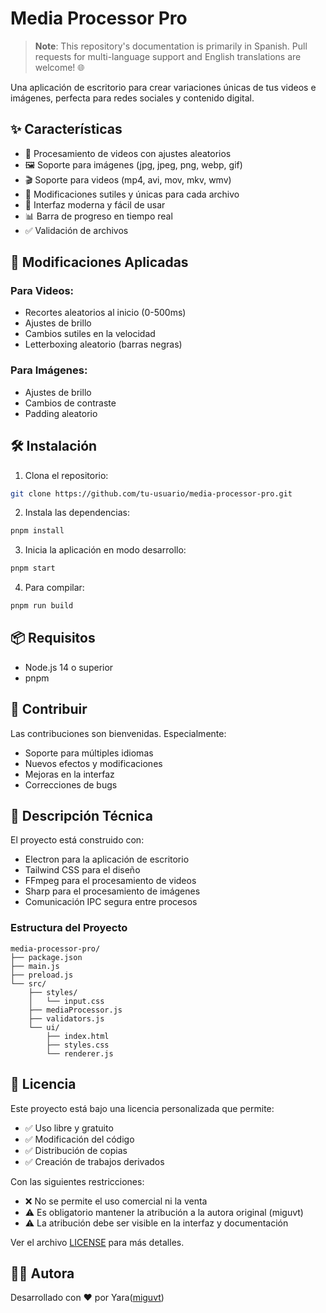 # Media Processor Pro

> **Note**: This repository's documentation is primarily in Spanish. Pull requests for multi-language support and English translations are welcome! 🌐

Una aplicación de escritorio para crear variaciones únicas de tus videos e imágenes, perfecta para redes sociales y contenido digital.

## ✨ Características

- 🎥 Procesamiento de videos con ajustes aleatorios
- 🖼️ Soporte para imágenes (jpg, jpeg, png, webp, gif)
- 🎬 Soporte para videos (mp4, avi, mov, mkv, wmv)
- 🎨 Modificaciones sutiles y únicas para cada archivo
- 💫 Interfaz moderna y fácil de usar
- 📊 Barra de progreso en tiempo real
- ✅ Validación de archivos

## 🚀 Modificaciones Aplicadas

### Para Videos:
- Recortes aleatorios al inicio (0-500ms)
- Ajustes de brillo
- Cambios sutiles en la velocidad
- Letterboxing aleatorio (barras negras)

### Para Imágenes:
- Ajustes de brillo
- Cambios de contraste
- Padding aleatorio

## 🛠️ Instalación

1. Clona el repositorio:
```bash
git clone https://github.com/tu-usuario/media-processor-pro.git
```

2. Instala las dependencias:
```bash
pnpm install
```

3. Inicia la aplicación en modo desarrollo:
```bash
pnpm start
```

4. Para compilar:
```bash
pnpm run build
```

## 📦 Requisitos

- Node.js 14 o superior
- pnpm

## 🤝 Contribuir

Las contribuciones son bienvenidas. Especialmente:
- Soporte para múltiples idiomas
- Nuevos efectos y modificaciones
- Mejoras en la interfaz
- Correcciones de bugs

## 📄 Descripción Técnica

El proyecto está construido con:
- Electron para la aplicación de escritorio
- Tailwind CSS para el diseño
- FFmpeg para el procesamiento de videos
- Sharp para el procesamiento de imágenes
- Comunicación IPC segura entre procesos

### Estructura del Proyecto
```
media-processor-pro/
├── package.json
├── main.js
├── preload.js
└── src/
    ├── styles/
    │   └── input.css
    ├── mediaProcessor.js
    ├── validators.js
    └── ui/
        ├── index.html
        ├── styles.css
        └── renderer.js
```

## 📝 Licencia

Este proyecto está bajo una licencia personalizada que permite:
- ✅ Uso libre y gratuito
- ✅ Modificación del código
- ✅ Distribución de copias
- ✅ Creación de trabajos derivados

Con las siguientes restricciones:
- ❌ No se permite el uso comercial ni la venta
- ⚠️ Es obligatorio mantener la atribución a la autora original (miguvt)
- ⚠️ La atribución debe ser visible en la interfaz y documentación

Ver el archivo [LICENSE](LICENSE) para más detalles.

## 🙋‍♀️ Autora

Desarrollado con ❤️ por Yara([miguvt](https://github.com/miguvt))